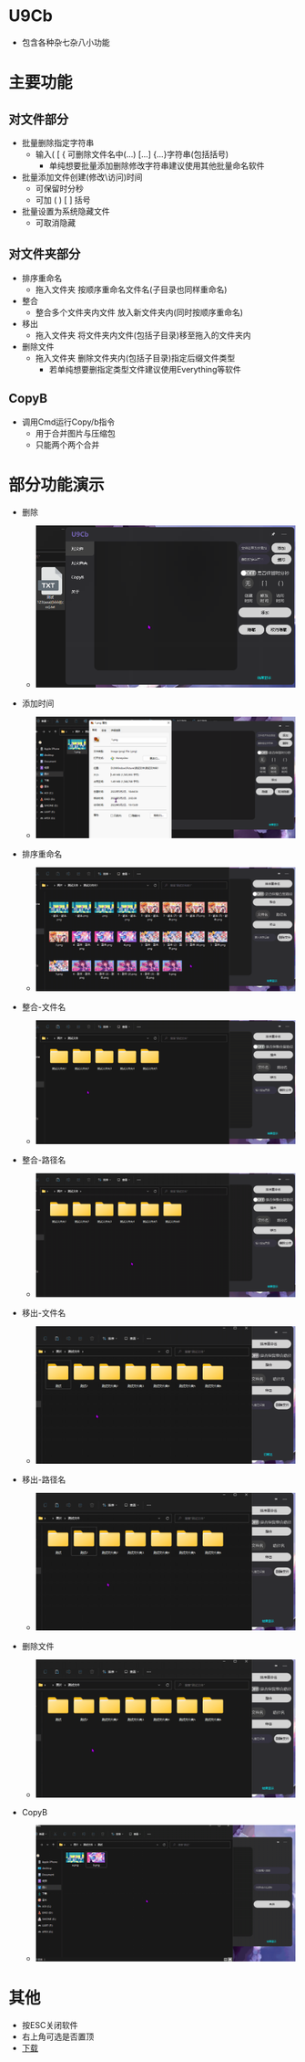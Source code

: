 # U9Cb
* 包含各种杂七杂八小功能
# 主要功能
## 对文件部分
  * 批量删除指定字符串
    * 输入( [ { 可删除文件名中(...) [...] {...}字符串(包括括号)
      * 单纯想要批量添加删除修改字符串建议使用其他批量命名软件 
  * 批量添加文件创建(修改\访问)时间
    * 可保留时分秒
    * 可加 ( ) [ ] 括号
  * 批量设置为系统隐藏文件
    * 可取消隐藏
## 对文件夹部分
  * 排序重命名
    * 拖入文件夹 按顺序重命名文件名(子目录也同样重命名)
  * 整合
    * 整合多个文件夹内文件 放入新文件夹内(同时按顺序重命名)
  * 移出
    * 拖入文件夹 将文件夹内文件(包括子目录)移至拖入的文件夹内
  * 删除文件
    * 拖入文件夹 删除文件夹内(包括子目录)指定后缀文件类型
      * 若单纯想要删指定类型文件建议使用Everything等软件
## CopyB
  * 调用Cmd运行Copy/b指令
    * 用于合并图片与压缩包
    * 只能两个两个合并
# 部分功能演示
* 删除
  * ![删除](https://github.com/UU9i/U9Cb/blob/main/images/%E5%AF%B9%E6%96%87%E4%BB%B6-%E5%88%A0%E9%99%A4.gif)

* 添加时间
  * ![添加时间](https://github.com/UU9i/U9Cb/blob/main/images/%E5%AF%B9%E6%96%87%E4%BB%B6-%E6%B7%BB%E5%8A%A0%E6%97%B6%E9%97%B4.gif)

* 排序重命名
  * ![排序重命名](https://github.com/UU9i/U9Cb/blob/main/images/%E5%AF%B9%E6%96%87%E4%BB%B6%E5%A4%B9-%E6%8E%92%E5%BA%8F%E9%87%8D%E5%91%BD%E5%90%8D.gif)

* 整合-文件名
  * ![整合-文件名](https://github.com/UU9i/U9Cb/blob/main/images/%E5%AF%B9%E6%96%87%E4%BB%B6%E5%A4%B9-%E6%95%B4%E5%90%88.gif)

* 整合-路径名
  * ![整合-路径名](https://github.com/UU9i/U9Cb/blob/main/images/%E5%AF%B9%E6%96%87%E4%BB%B6%E5%A4%B9-%E6%95%B4%E5%90%882.gif)

* 移出-文件名
  * ![移出-文件名](https://github.com/UU9i/U9Cb/blob/main/images/%E5%AF%B9%E6%96%87%E4%BB%B6%E5%A4%B9-%E6%96%87%E4%BB%B6%E5%90%8D%E7%A7%BB%E5%87%BA.gif)

* 移出-路径名
  * ![移出-路径名](https://github.com/UU9i/U9Cb/blob/main/images/%E5%AF%B9%E6%96%87%E4%BB%B6%E5%A4%B9-%E8%B7%AF%E5%BE%84%E5%90%8D%E7%A7%BB%E5%87%BA.gif)

* 删除文件
  * ![删除文件](https://github.com/UU9i/U9Cb/blob/main/images/%E5%AF%B9%E6%96%87%E4%BB%B6%E5%A4%B9-%E5%88%A0%E9%99%A4%E6%96%87%E4%BB%B6.gif)

* CopyB
  * ![CopyB](https://github.com/UU9i/U9Cb/blob/main/images/CopyB.gif)

# 其他
* 按ESC关闭软件
* 右上角可选是否置顶
* [下载](https://github.com/UU9i/U9Cb/releases)    
 

